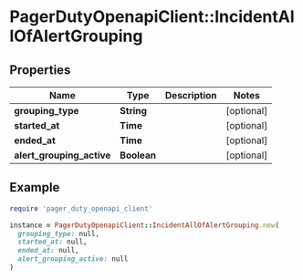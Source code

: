 # PagerDutyOpenapiClient::IncidentAllOfAlertGrouping

## Properties

| Name | Type | Description | Notes |
| ---- | ---- | ----------- | ----- |
| **grouping_type** | **String** |  | [optional] |
| **started_at** | **Time** |  | [optional] |
| **ended_at** | **Time** |  | [optional] |
| **alert_grouping_active** | **Boolean** |  | [optional] |

## Example

```ruby
require 'pager_duty_openapi_client'

instance = PagerDutyOpenapiClient::IncidentAllOfAlertGrouping.new(
  grouping_type: null,
  started_at: null,
  ended_at: null,
  alert_grouping_active: null
)
```

